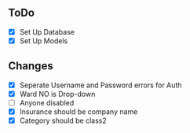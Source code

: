 ## ToDo

- [x] Set Up Database
- [x] Set Up Models

## Changes
- [x] Seperate Username and Password errors for Auth
- [x] Ward NO is Drop-down
- [ ] Anyone disabled
- [x] Insurance should be company name
- [x] Category should be class2